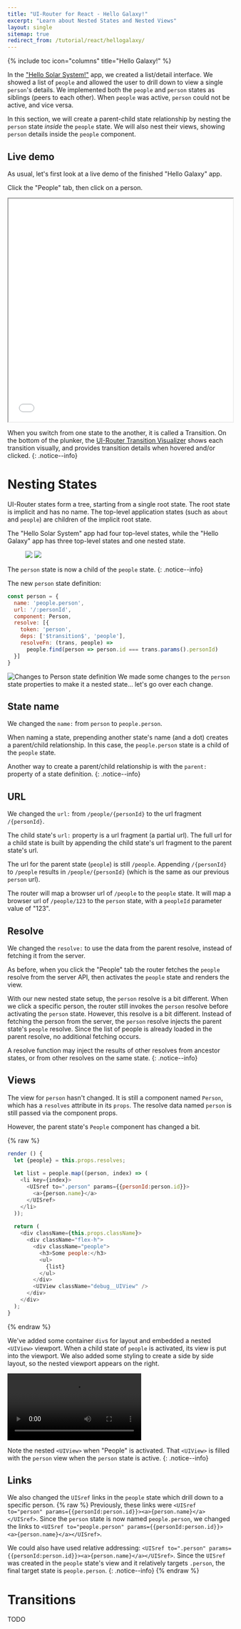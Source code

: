 ```yaml
---
title: "UI-Router for React - Hello Galaxy!"
excerpt: "Learn about Nested States and Nested Views"
layout: single
sitemap: true
redirect_from: /tutorial/react/hellogalaxy/
---
```

{% include toc icon="columns" title="Hello Galaxy!" %}

In the ["Hello Solar System!"](hellosolarsystem) app, we created a list/detail interface.
We showed a list of `people` and allowed the user to drill down to view a single `person`'s details.
We implemented both the `people` and `person` states as siblings (peers to each other).
When `people` was active, `person` could not be active, and vice versa.

In this section, we will create a parent-child state relationship by nesting the `person` state _inside_ the `people` state.
We will also nest their views, showing `person` details inside the `people` component.

## Live demo

As usual, let's first look at a live demo of the finished "Hello Galaxy" app.

Click the "People" tab, then click on a person.

<iframe style="width: 100%; height: 500px;"
  src="//embed.plnkr.co/NfIhgwegG7YF0kfbBewj/?show=preview"
  frameborder="1" allowfullscren="allowfullscren"></iframe>

When you switch from one state to the another, it is called a Transition.
On the bottom of the plunker, the [UI-Router Transition Visualizer](https://github.com/ui-router/visualizer)
shows each transition visually, and provides transition details when hovered and/or clicked.
{: .notice--info}

# Nesting States

UI-Router states form a tree, starting from a single root state.
The root state is implicit and has no name.
The top-level application states (such as `about` and `people`) are children of the implicit root state.

The "Hello Solar System" app had four top-level states, while the
"Hello Galaxy" app has three top-level states and one nested state.

<figure class="half">
    <img src="/assets/tutorial/hellosolarsystem.png">
    <img src="/assets/tutorial/hellogalaxy.png">
</figure>

The `person` state is now a child of the `people` state.
{: .notice--info}

The new `person` state definition:

```js
const person = {
  name: 'people.person',
  url: '/:personId',
  component: Person,
  resolve: [{
    token: 'person',
    deps: ['$transition$', 'people'],
    resolveFn: (trans, people) =>
      people.find(person => person.id === trans.params().personId)
  }]
}
```



![Changes to Person state definition](/assets/tutorial/ss-to-galaxy-diff-react.png)
We made some changes to the `person` state properties to make it a nested state... let's go over each change.



## State name

We changed the `name:` from `person` to `people.person`.

When naming a state, prepending another state's name (and a dot) creates a parent/child relationship.
In this case, the `people.person` state is a child of the `people` state.

Another way to create a parent/child relationship is with the `parent:` property of a state definition.
{: .notice--info}

## URL

We changed the `url:` from `/people/{personId}` to the url fragment `/{personId}`.

The child state's `url:` property is a url fragment (a partial url).
The full url for a child state is built by appending the child state's url fragment to the parent state's url.

The url for the parent state (`people`) is still `/people`.
Appending `/{personId}` to `/people` results in `/people/{personId}` (which is the same as our previous `person` url).

The router will map a browser url of `/people` to the `people` state.
It will map a browser url of `/people/123` to the `person` state, with a `peopleId` parameter value of "123".

## Resolve

We changed the `resolve:` to use the data from the parent resolve, instead of fetching it from the server.

As before, when you click the "People" tab the router fetches the `people` resolve from the server API,
then activates the `people` state and renders the view.

With our new nested state setup, the `person` resolve is a bit different.
When we click a specific person, the router still invokes the `person` resolve before activating the `person` state.
However, this resolve is a bit different.
Instead of fetching the person from the server, the `person` resolve injects the parent state's `people` resolve.
Since the list of people is already loaded in the parent resolve, no additional fetching occurs.

A resolve function may inject the results of other resolves from ancestor states, or from other resolves on the same state.
{: .notice--info}


## Views

The view for `person` hasn't changed.
It is still a component named `Person`, which has a `resolves` attribute in its `props`.
The resolve data named `person` is still passed via the component props.

However, the parent state's `People` component has changed a bit.

{% raw %}
```js
render () {
  let {people} = this.props.resolves;
  
  let list = people.map((person, index) => (
    <li key={index}>
      <UISref to=".person" params={{personId:person.id}}>
        <a>{person.name}</a>
      </UISref>
    </li>
  ));
  
  return (
    <div className={this.props.className}>
      <div className="flex-h">
        <div className="people">
          <h3>Some people:</h3>
          <ul>
            {list}
          </ul>
        </div>
        <UIView className="debug__UIView" />
      </div>
    </div>
  );
}
```
{% endraw %}

We've added some container `div`s for layout and embedded a nested `<UIView>` viewport.
When a child state of `people` is activated, its view is put into the viewport.
We also added some styling to create a side by side layout, so the nested viewport appears on the right.


<video controls="controls" autoplay loop>
  <source src="/assets/tutorial/nested view.mov.mp4" type="video/mp4">
  <source src="/assets/tutorial/nested view.mov.webm" type="video/webm">
</video>

Note the nested `<UIView>` when "People" is activated.
That `<UIView>` is filled with the `person` view when the `person` state is active.
{: .notice--info}

## Links

We also changed the `UISref` links in the `people` state which drill down to a specific person.
{% raw %}
Previously, these links were `<UISref to="person" params={{personId:person.id}}><a>{person.name}</a></UISref>`.
Since the `person` state is now named `people.person`, we changed the links to `<UISref to="people.person" params={{personId:person.id}}><a>{person.name}</a></UISref>`.

We could also have used relative addressing: `<UISref to=".person" params={{personId:person.id}}><a>{person.name}</a></UISref>`.
Since the `UISref` was created in the `people` state's view and it relatively targets `.person`, the final target state is `people.person`.
{: .notice--info}
{% endraw %}

# Transitions

TODO
